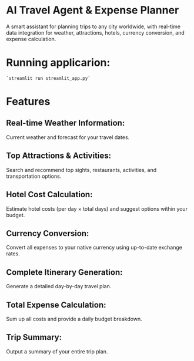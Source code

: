 # AI Travel Agent & Expense Planner
A smart assistant for planning trips to any city worldwide, with real-time data integration for weather, attractions, hotels, currency conversion, and expense calculation.

# Running applicarion:
    `streamlit run streamlit_app.py`

# Features
## Real-time Weather Information:

Current weather and forecast for your travel dates.

## Top Attractions & Activities:

Search and recommend top sights, restaurants, activities, and transportation options.

## Hotel Cost Calculation:

Estimate hotel costs (per day × total days) and suggest options within your budget.

## Currency Conversion:

Convert all expenses to your native currency using up-to-date exchange rates.

## Complete Itinerary Generation:

Generate a detailed day-by-day travel plan.

## Total Expense Calculation:

Sum up all costs and provide a daily budget breakdown.

## Trip Summary:

Output a summary of your entire trip plan.